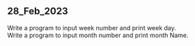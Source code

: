 28_Feb_2023
-------------------------------
Write a program to input week number and print week day.   
Write a program to input month number and print month Name.
